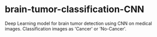 # brain-tumor-classification-CNN
Deep Learning model for brain tumor detection using CNN on medical images. Classification images as 'Cancer' or 'No-Cancer'.
